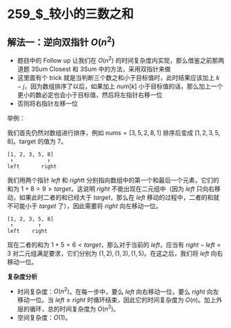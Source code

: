# 259_$_较小的三数之和

## 解法一：逆向双指针 $O(n^{2})$

- 题目中的 Follow up 让我们在 $O(n^{2})$ 的时间复杂度内实现，那么借鉴之前那两道题 3Sum Closest 和 3Sum 中的方法，采用双指针来做
- 这里面有个 trick 就是当判断三个数之和小于目标值时，此时结果应该加上 $k - j$，因为数组排序了以后，如果加上 $num[k]$ 小于目标值的话，那么加上一个更小的数必定也会小于目标值，然后将左指针右移一位
- 否则将右指针左移一位

举例：

我们首先仍然对数组进行排序，例如 $\mathrm{nums} = [3,5,2,8,1]$ 排序后变成 $[1,2,3,5,8]$。$\mathrm{target}$ 的值为 $7$。
```
[1, 2, 3, 5, 8]
 ↑           ↑
left       right
```

我们用两个指针 $left$ 和 $right$t 分别指向数组中的第一个和最后一个元素，它们的和为 $1+8=9>target$，这说明 $right$ 不能出现在二元组中（因为 $left$ 只向右移动，如果此时二者的和已经大于 $target$，那么在 $left$ 移动的过程中，二者的和就不可能小于 $target$ 了），因此需要将 $right$ 向左移动一位。
```
[1, 2, 3, 5, 8]
 ↑        ↑
left    right
```

现在二者的和为 $1+5=6<target$，那么对于当前的 $left$，应当有 $right-left=3$ 对二元组满足要求，它们分别为 $(1,2), (1,3), (1,5)$。在这之后，我们将 $left$ 向右移动一位。


**复杂度分析**

- 时间复杂度：$O(n^{2})$。在每一步中，要么 $left$ 向右移动一位，要么 $right$ 向左移动一位。当 $left \ge right$ 时循环结束，因此它的时间复杂度为 $O(n)$。加上外层的循环，总的时间复杂度为 $O(n^{2})$。
- 空间复杂度：$O(1)$。
